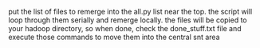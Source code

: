put the list of files to remerge into the all.py list near the top. the script will loop through them serially and remerge locally. the files will be copied to your hadoop directory, so when done,
check the done_stuff.txt file and execute those commands to move them into the central snt area

